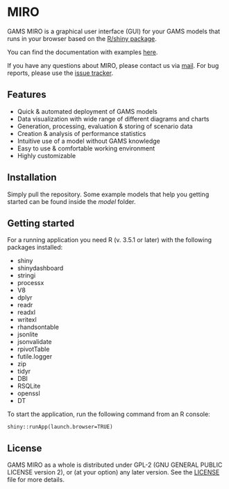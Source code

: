 # MIRO

GAMS MIRO is a graphical user interface (GUI) for your GAMS models that runs in your browser based on the [R/shiny package](https://github.com/rstudio/shiny).

You can find the documentation with examples [here](http://gams.com/miro).

If you have any questions about MIRO, please contact us via [mail](support@gams.com). For bug reports, please use the [issue tracker](https://git.gams.com/fproske/gmswebui/issues).

## Features

* Quick & automated deployment of GAMS models
* Data visualization with wide range of different diagrams and charts
* Generation, processing, evaluation & storing of scenario data
* Creation & analysis of performance statistics
* Intuitive use of a model without GAMS knowledge
* Easy to use & comfortable working environment
* Highly customizable

## Installation

Simply pull the repository. Some example models that help you getting started can be found inside the *model* folder.

## Getting started

For a running application you need R (v. 3.5.1 or later) with the following packages installed:

* shiny
* shinydashboard
* stringi
* processx
* V8
* dplyr
* readr
* readxl
* writexl
* rhandsontable
* jsonlite
* jsonvalidate
* rpivotTable
* futile.logger
* zip
* tidyr
* DBI
* RSQLite
* openssl
* DT

To start the application, run the following command from an R console:
```
shiny::runApp(launch.browser=TRUE)
```

## License

GAMS MIRO as a whole is distributed under GPL-2 (GNU GENERAL PUBLIC LICENSE version 2), or (at your option) any later version. 
See the [LICENSE](LICENSE) file for more details.